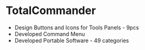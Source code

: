 # TotalCommander
- Design Buttons and Icons for Tools Panels - 9pcs
- Developed Command Menu 
- Developed Portable Software - 49 categories
